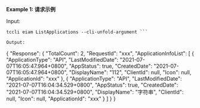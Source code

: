 **Example 1: 请求示例**



Input: 

```
tccli eiam ListApplications --cli-unfold-argument ```

Output: 
```
{
    "Response": {
        "TotalCount": 2,
        "RequestId": "xxx",
        "ApplicationInfoList": [
            {
                "ApplicationType": "API",
                "LastModifiedDate": "2021-07-07T16:05:47.964+0800",
                "AppStatus": true,
                "CreatedDate": "2021-07-07T16:05:47.964+0800",
                "DisplayName": "112",
                "ClientId": null,
                "Icon": null,
                "ApplicationId": "xxx"
            },
            {
                "ApplicationType": "API",
                "LastModifiedDate": "2021-07-07T16:04:34.529+0800",
                "AppStatus": true,
                "CreatedDate": "2021-07-07T16:04:34.529+0800",
                "DisplayName": "字符串",
                "ClientId": null,
                "Icon": null,
                "ApplicationId": "xxx"
            }
        ]
    }
}
```

